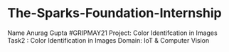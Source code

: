 # The-Sparks-Foundation-Internship
Name Anurag Gupta
#GRIPMAY21
Project: Color Identifcation in Images
Task2 : Color Identification in Images 
Domain: IoT & Computer Vision
